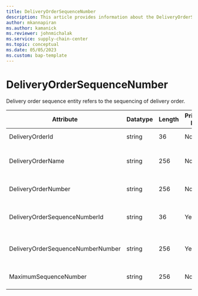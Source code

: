 ```yaml
---
title: DeliveryOrderSequenceNumber
description: This article provides information about the DeliveryOrderSequenceNumber entity.
author: mkannapiran
ms.author: kamanick
ms.reviewer: johnmichalak
ms.service: supply-chain-center
ms.topic: conceptual
ms.date: 05/05/2023
ms.custom: bap-template
---
```


# **DeliveryOrderSequenceNumber**

Delivery order sequence entity refers to the sequencing of delivery order.


|	Attribute	|	Datatype	|	Length	|	Primary Key	|	Description	|
|---------------|--------|------|----------|-----------|
|	DeliveryOrderId	|	string	|	36	|	No	|	Delivery order Id	|
|	DeliveryOrderName	|	string	|	256	|	No	|	Name of the delivery order sequence	|
|	DeliveryOrderNumber	|	string	|	256	|	No	|	Delivery order number	|
|	DeliveryOrderSequenceNumberId	|	string	|	36	|	Yes	|	Delivery order sequence Id	|
|	DeliveryOrderSequenceNumberNumber	|	string	|	256	|	Yes	|	Number of the delivery order sequence	|
|	MaximumSequenceNumber	|	string	|	256	|	No	|	Maximum sequence number	|
